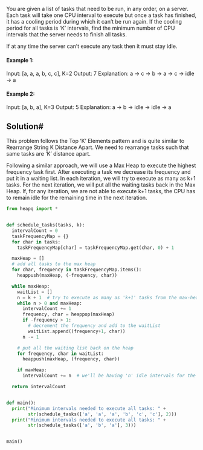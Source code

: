 You are given a list of tasks that need to be run, in any order, on a server. Each task will take one CPU interval to execute but once a task has finished, it has a cooling period during which it can’t be run again. If the cooling period for all tasks is ‘K’ intervals, find the minimum number of CPU intervals that the server needs to finish all tasks.

If at any time the server can’t execute any task then it must stay idle.

#### Example 1:

Input: [a, a, a, b, c, c], K=2
Output: 7
Explanation: a -> c -> b -> a -> c -> idle -> a

#### Example 2:

Input: [a, b, a], K=3
Output: 5
Explanation: a -> b -> idle -> idle -> a

## Solution#
This problem follows the Top ‘K’ Elements pattern and is quite similar to Rearrange String K Distance Apart. We need to rearrange tasks such that same tasks are ‘K’ distance apart.

Following a similar approach, we will use a Max Heap to execute the highest frequency task first. After executing a task we decrease its frequency and put it in a waiting list. In each iteration, we will try to execute as many as k+1 tasks. For the next iteration, we will put all the waiting tasks back in the Max Heap. If, for any iteration, we are not able to execute k+1 tasks, the CPU has to remain idle for the remaining time in the next iteration.

```python
from heapq import *


def schedule_tasks(tasks, k):
  intervalCount = 0
  taskFrequencyMap = {}
  for char in tasks:
    taskFrequencyMap[char] = taskFrequencyMap.get(char, 0) + 1

  maxHeap = []
  # add all tasks to the max heap
  for char, frequency in taskFrequencyMap.items():
    heappush(maxHeap, (-frequency, char))

  while maxHeap:
    waitList = []
    n = k + 1  # try to execute as many as 'k+1' tasks from the max-heap
    while n > 0 and maxHeap:
      intervalCount += 1
      frequency, char = heappop(maxHeap)
      if -frequency > 1:
        # decrement the frequency and add to the waitList
        waitList.append((frequency+1, char))
      n -= 1

    # put all the waiting list back on the heap
    for frequency, char in waitList:
      heappush(maxHeap, (frequency, char))

    if maxHeap:
      intervalCount += n  # we'll be having 'n' idle intervals for the next iteration

  return intervalCount


def main():
  print("Minimum intervals needed to execute all tasks: " +
        str(schedule_tasks(['a', 'a', 'a', 'b', 'c', 'c'], 2)))
  print("Minimum intervals needed to execute all tasks: " +
        str(schedule_tasks(['a', 'b', 'a'], 3)))


main()
```






